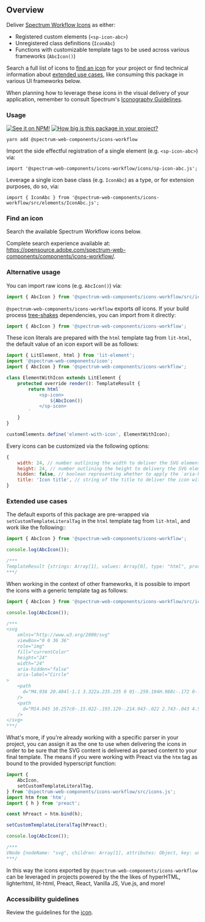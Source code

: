 ## Overview

Deliver [Spectrum Workflow Icons](https://spectrum.adobe.com/page/icons/) as either:

-   Registered custom elements (`<sp-icon-abc>`)
-   Unregistered class definitions (`IconAbc`)
-   Functions with customizable template tags to be used across various frameworks (`AbcIcon()`)

Search a full list of icons to [find an icon](#find-an-icon) for your project or find technical information about [extended use cases](#extended-use-cases), like consuming this package in various UI frameworks below.

When planning how to leverage these icons in the visual delivery of your application, remember to consult Spectrum's [Iconography Guidelines](https://spectrum.adobe.com/page/iconography/).

### Usage

[![See it on NPM!](https://img.shields.io/npm/v/@spectrum-web-components/icons-workflow?style=for-the-badge)](https://www.npmjs.com/package/@spectrum-web-components/icons-workflow)
[![How big is this package in your project?](https://img.shields.io/bundlephobia/minzip/@spectrum-web-components/icons-workflow?style=for-the-badge)](https://bundlephobia.com/result?p=@spectrum-web-components/icons-workflow)

```
yarn add @spectrum-web-components/icons-workflow
```

Import the side effectful registration of a single element (e.g. `<sp-icon-abc>`) via:

```
import '@spectrum-web-components/icons-workflow/icons/sp-icon-abc.js';
```

Leverage a single icon base class (e.g. `IconAbc`) as a type, or for extension purposes, do so, via:

```
import { IconAbc } from '@spectrum-web-components/icons-workflow/src/elements/IconAbc.js';
```

### Find an icon

Search the available Spectrum Workflow icons below.

<p class="for-github">Complete search experience available at: <a href="https://opensource.adobe.com/spectrum-web-components/components/icons-workflow/">https://opensource.adobe.com/spectrum-web-components/components/icons-workflow/</a>.</p>

<icons-demo class="icon-search" package="icons-workflow" size="xxl" name="workflow"></icons-demo>

<script type="module">
const search = document.querySelector('.icon-search');
const options = {
  rootMargin: '20px'
}
const callback = async (entries, observer) => {
    if (entries[0].intersectionRatio === 0) return;
    import('@swc-packages-internal/iconset/stories/icons-demo.js');
    import('@swc-packages-internal/icons-workflow/stories/icon-manifest.js').then(({iconManifest}) => {
        search.icons = iconManifest;
    });
    observer.disconnect();
}
const observer = new IntersectionObserver(callback, options);
observer.observe(search);
</script>

### Alternative usage

You can import raw icons (e.g. `AbcIcon()`) via:

```js
import { AbcIcon } from '@spectrum-web-components/icons-workflow/src/icons/ABC.js';
```

`@spectrum-web-components/icons-workflow` exports _all_ icons. If your build process [tree-shakes](https://rollupjs.org/guide/en/#tree-shaking) dependencies, you can import from it directly:

```js
import { AbcIcon } from '@spectrum-web-components/icons-workflow';
```

These icon literals are prepared with the `html` template tag from `lit-html`, the default value of an icon export will be as follows:

```js
import { LitElement, html } from 'lit-element';
import '@spectrum-web-components/icon';
import { AbcIcon } from '@spectrum-web-components/icons-workflow';

class ElementWithIcon extends LitElement {
    protected override render(): TemplateResult {
        return html`
            <sp-icon>
                ${AbcIcon()}
            </sp-icon>
        `
    }
}

customElements.define('element-with-icon', ElementWithIcon);
```

Every icons can be customized via the following options:

```js
{
    width: 24, // number outlining the width to deliver the SVG element with
    height: 24, // number outlining the height to delivery the SVG element with
    hidden: false, // boolean representing whether to apply the `aria-hidden` attribute
    title: 'Icon title', // string of the title to deliver the icon with
}
```

### Extended use cases

The default exports of this package are pre-wrapped via `setCustomTemplateLiteralTag` in the `html` template tag from `lit-html`, and work like the following::

```js
import { AbcIcon } from '@spectrum-web-components/icons-workflow';

console.log(AbcIcon());

/***
TemplateResult {strings: Array[1], values: Array[0], type: "html", processor: DefaultTemplateProcessor, constructor: Object}
***/
```

When working in the context of other frameworks, it is possible to import the icons with a generic template tag as follows:

```js
import { AbcIcon } from '@spectrum-web-components/icons-workflow/src/icons.js';

console.log(AbcIcon());

/***
<svg
    xmlns="http://www.w3.org/2000/svg"
    viewBox="0 0 36 36"
    role="img"
    fill="currentColor"
    height="24"
    width="24"
    aria-hidden="false"
    aria-label="Circle"
>
    <path
      d="M4.936 20.484l-1.1 3.322a.235.235 0 01-.259.194H.988c-.172 0-.216-.086-.172-.237 1.143-3.236 2.976-8.543 4.335-12.275a3.813 3.813 0 00.216-1.337.136.136 0 01.151-.151h3.473a.162.162 0 01.173.108c1.575 4.336 3.3 9.276 4.9 13.676.064.151.021.216-.13.216h-2.85a.193.193 0 01-.216-.151L9.66 20.484zm4.055-2.459C8.56 16.558 7.7 14.1 7.265 12.545h-.021c-.324 1.467-1.1 3.732-1.661 5.48z"
    />
    <path
      d="M14.045 10.257c0-.15.022-.193.129-.214.943-.022 2.743-.043 4.565-.043 4.436 0 5.379 1.95 5.379 3.686a3.1 3.1 0 01-2.036 3v.043a3.309 3.309 0 012.572 3.236c0 2.658-2.294 4.029-6.194 4.029-1.65.022-3.386-.021-4.265-.043a.17.17 0 01-.15-.193zm2.979 5.379h1.865c1.714 0 2.25-.707 2.25-1.628 0-1.158-.772-1.629-2.422-1.629-.836 0-1.5.021-1.693.043zm0 5.937c.236 0 .729.042 1.608.042 1.8 0 2.871-.471 2.871-1.8 0-1.114-.686-1.757-2.593-1.757h-1.886zM32.752 10a7.959 7.959 0 012.946.439c.1.063.126.1.126.251v2.21c0 .189-.1.189-.188.147a7.061 7.061 0 00-2.779-.523 4.175 4.175 0 00-4.535 4.43c0 3.427 2.466 4.388 4.514 4.388a8.49 8.49 0 002.925-.5c.1-.042.167 0 .167.125v2.152c0 .147-.021.23-.167.293a8.621 8.621 0 01-3.448.588c-3.74 0-7.041-2.069-7.041-6.958 0-3.991 2.928-7.042 7.48-7.042z"
    />
</svg>
***/
```

What's more, if you're already working with a specific parser in your project, you can assign it as the one to use when delivering the icons in order to be sure that the SVG content is delivered as parsed content to your final template. The means if you were working with Preact via the `htm` tag as bound to the provided hyperscript function:

```js
import {
    AbcIcon,
    setCustomTemplateLiteralTag,
} from '@spectrum-web-components/icons-workflow/src/icons.js';
import htm from 'htm';
import { h } from 'preact';

const hPreact = htm.bind(h);

setCustomTemplateLiteralTag(hPreact);

console.log(AbcIcon());

/***
VNode {nodeName: "svg", children: Array[1], attributes: Object, key: undefined, constructor: Object}
***/
```

In this way the icons exported by `@spectrum-web-components/icons-workflow` can be leveraged in projects powered by the the likes of hyperHTML, lighterhtml, lit-html, Preact, React, Vanilla JS, Vue.js, and more!

### Accessibility guidelines

Review the guidelines for the [icon](../icon#accessibility-guidelines).
